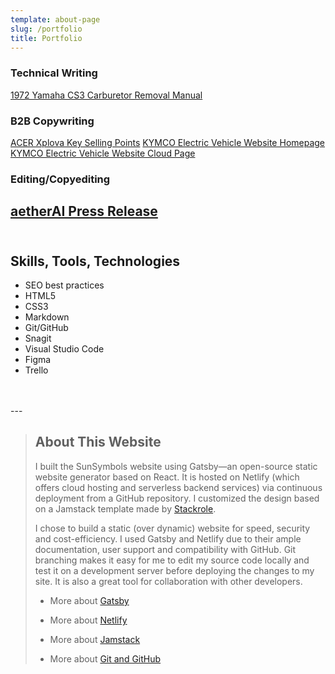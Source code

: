 ```yaml
---
template: about-page
slug: /portfolio
title: Portfolio
---
```


### Technical Writing 

[1972 Yamaha CS3 Carburetor Removal Manual](https://docs.google.com/document/d/1zK1f4DbFlKdP7UgrS5OWuFU2D6MS-pGeRPCxoX888W0/edit?usp=sharing)

### B2B Copywriting

[ACER Xplova Key Selling Points](https://docs.google.com/document/d/1_L0ZsDWLy_11Z2QZbIaX8IbQZjEZWeK-jW6rHvL4CQM/edit?usp=sharing)
[KYMCO Electric Vehicle Website Homepage](https://docs.google.com/document/d/1zuTGYa9laV9EMq-2NKJGNtBBvzB0lEmzyN_jVpbgJmQ/edit?usp=sharing)
[KYMCO Electric Vehicle Website Cloud Page](https://docs.google.com/document/d/1RoR_p5jV_1ddAQJYAUMYnuwqneZkPOYMVwnJSqvRKDA/edit?usp=sharing)

### Editing/Copyediting 

[aetherAI Press Release](https://docs.google.com/document/d/1wKtqwuyv6LIdJGThPC5GRglMZI4lJE0tI3BWRdjSCLM/edit?usp=sharing)
<br>
<br>
---

## Skills, Tools, Technologies
* SEO best practices
* HTML5
* CSS3
* Markdown
* Git/GitHub
* Snagit
* Visual Studio Code
* Figma
* Trello

<br>
<br>
---

> ## About This Website
>
>I built the SunSymbols website using Gatsby—an open-source static website generator based on React. It is hosted on Netlify (which offers cloud hosting and serverless backend services) via continuous deployment from a GitHub repository. I customized the design based on a Jamstack template made by [Stackrole](https://stackrole.com/).
>
>I chose to build a static (over dynamic) website for speed, security and cost-efficiency. I used Gatsby and Netlify due to their ample documentation, user support and compatibility with GitHub. Git branching makes it easy for me to edit my source code locally and test it on a development server before deploying the changes to my site. It is also a great tool for collaboration with other developers.
>
>* More about [Gatsby](https://www.gatsbyjs.com/how-it-works/)
>
>* More about [Netlify](https://www.netlify.com/about/)
>
>* More about [Jamstack](https://jamstack.wtf/)
>
>* More about [Git and GitHub](https://guides.github.com/activities/hello-world/)

